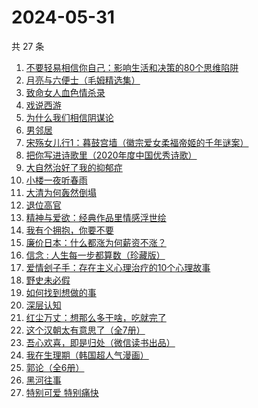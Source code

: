 # 2024-05-31

共 27 条

<!-- BEGIN WEREAD -->
<!-- 最后更新时间 2024-05-31 07:01:03 +0800 -->
1. [不要轻易相信你自己：影响生活和决策的80个思维陷阱](https://weread.qq.com/web/bookDetail/6b532940813ab8cc8g015d3c)
1. [月亮与六便士（毛姆精选集）](https://weread.qq.com/web/bookDetail/3f932c60723f42ba3f94a30)
1. [致命女人血色情杀录](https://weread.qq.com/web/bookDetail/b8e32c70813ab8de0g0161d4)
1. [戏说西游](https://weread.qq.com/web/bookDetail/e5d32a60813ab8bdcg010583)
1. [为什么我们相信阴谋论](https://weread.qq.com/web/bookDetail/5da32ca0813ab8bc3g015a3c)
1. [男邻居](https://weread.qq.com/web/bookDetail/750323e0813ab8c4bg013c1e)
1. [宋殇女儿行1：暮鼓宫墙（徽宗爱女柔福帝姬的千年谜案）](https://weread.qq.com/web/bookDetail/237329c0813ab8dbfg018b25)
1. [把你写进诗歌里（2020年度中国优秀诗歌）](https://weread.qq.com/web/bookDetail/f7632ea0813ab8d62g012911)
1. [大自然治好了我的抑郁症](https://weread.qq.com/web/bookDetail/3e232cb0813ab7d65g018ad1)
1. [小楼一夜听春雨](https://weread.qq.com/web/bookDetail/b7232a30813ab8da4g0152a2)
1. [大清为何轰然倒塌](https://weread.qq.com/web/bookDetail/45e32a60813ab8dfag0107ed)
1. [退位高官](https://weread.qq.com/web/bookDetail/d0332440813ab8db0g016de8)
1. [精神与爱欲：经典作品里情感浮世绘](https://weread.qq.com/web/bookDetail/e65320f0813ab8d60g019d67)
1. [我有个拥抱，你要不要](https://weread.qq.com/web/bookDetail/f4532c70813ab8df3g0130ad)
1. [廉价日本：什么都涨为何薪资不涨？](https://weread.qq.com/web/bookDetail/b4e32bf0813ab8df4g01081c)
1. [信念 : 人生每一步都算数（珍藏版）](https://weread.qq.com/web/bookDetail/9e1326b0813ab8736g0119ec)
1. [爱情刽子手：存在主义心理治疗的10个心理故事](https://weread.qq.com/web/bookDetail/28a329007260a56928aa6c7)
1. [野史未必假](https://weread.qq.com/web/bookDetail/cfc32c60813ab8d32g013aca)
1. [如何找到想做的事](https://weread.qq.com/web/bookDetail/71a32fb0813ab8de8g019cc9)
1. [深层认知](https://weread.qq.com/web/bookDetail/04132af071dd12ef041c829)
1. [红尘万丈：想那么多干啥，吃就完了](https://weread.qq.com/web/bookDetail/b3732fb0813ab8b8ag013c5d)
1. [这个汉朝太有意思了（全7册）](https://weread.qq.com/web/bookDetail/87f32640813ab8b1cg0160ba)
1. [吾心欢喜，即是归处（微信读书出品）](https://weread.qq.com/web/bookDetail/cad32210813ab83e5g016fb8)
1. [我在生理期（韩国超人气漫画）](https://weread.qq.com/web/bookDetail/a6732370813ab8bb3g012206)
1. [郭论（全6册）](https://weread.qq.com/web/bookDetail/9f5324c0725668e99f529ee)
1. [黑河往事](https://weread.qq.com/web/bookDetail/ef2320f0813ab89c6g01808c)
1. [特别可爱 特别痛快](https://weread.qq.com/web/bookDetail/11a32e307237179611aa8ec)
<!-- END WEREAD -->